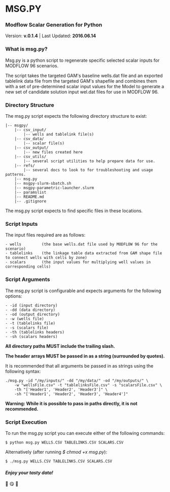 # MSG.PY 
### Modflow Scalar Generation for Python

Version: **v.0.1.4** | 
Last Updated: **2016.06.14**

### What is msg.py?
Msg.py is a python script to regenerate specific selected scalar inputs for MODFLOW 96 scenarios.

The script takes the targeted GAM's baseline wells.dat file and an exported tablelink data file from the targeted GAM's shapefile and combines them with a set of pre-determined scalar input values for the Model to generate a new set of candidate solution input wel.dat files for use in MODFLOW 96.

### Directory Structure
The msg.py script expects the following directory structure to exist:

    |-- msgpy/
        |-- csv_input/
            |-- wells and tablelink file(s)
        |-- csv_data/
            |-- scalar file(s)
        |-- csv_output/
            |-- new files created here
        |-- csv_utils/
            |-- several script utilities to help prepare data for use.
        |-- refs/
            |-- several docs to look to for troubleshooting and usage patterns.
        |-- msg.py  
        |-- msgpy-slurm-sbatch.sh
        |-- msgpy-parametric-launcher.slurm
        |-- paramslist
        |-- README.md
        |-- .gitignore

The msg.py script expects to find specific files in these locations.

### Script Inputs
The input files required are as follows:

    - wells         (the base wells.dat file used by MODFLOW 96 for the scenario)
    - tablelinks    (the linkage table data extracted from GAM shape file to connect wells with cells by zone)
    - scalars       (the input values for multiplying well values in corresponding cells)

### Script Arguments
The msg.py script is configurable and expects arguments for the following options:

    - -id (input directory)
    - -dd (data directory)
    - -od (output directory)
    - -w (wells file)
    - -t (tablelinks file)
    - -s (scalars file)
    - -th (tablelinks headers)
    - -sh (scalars headers)

**All directory paths MUST include the trailing slash.**

**The header arrays MUST be passed in as a string (surrounded by quotes).**

It is recommended that all arguments be passed in as strings using the following syntax:

    ./msg.py -id "/my/inputs/" -dd "/my/data/" -od "/my/outputs/" \
        -w "wellsFile.csv" -t "tablelinksFile.csv" -s "scalarsFile.csv" \
        -th "['Header1', 'Header2', 'Header3']" \
        -sh "['Header1', 'Header2', 'Header3', 'Header4']"

__Warning: While it is possible to pass in paths directly, it is not recommended.__

### Script Execution
To run the msg.py script you can execute either of the following commands:

    $ python msg.py WELLS.CSV TABLELINKS.CSV SCALARS.CSV

Alternatively (after running _$ chmod +x msg.py_):

    $ ./msg.py WELLS.CSV TABLELINKS.CSV SCALARS.CSV

#### **_Enjoy your tasty data!_**
:stew: :yum: :purple_heart:








